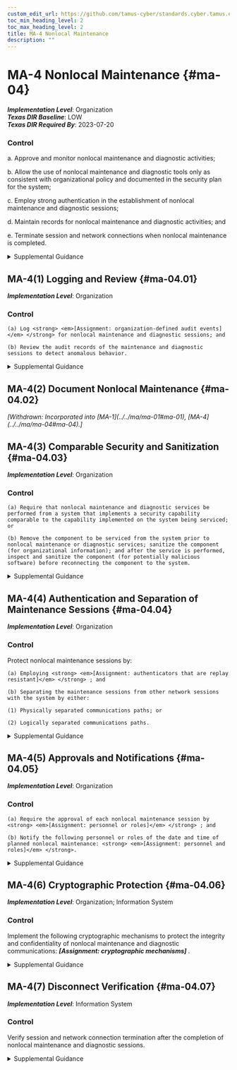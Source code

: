 ```yaml
---
custom_edit_url: https://github.com/tamus-cyber/standards.cyber.tamus.edu/tree/main/static/content/tamus.edu/TAMUS_profile.xml
toc_min_heading_level: 2
toc_max_heading_level: 2
title: MA-4 Nonlocal Maintenance
description: ""
---
```


# MA-4 Nonlocal Maintenance {#ma-04}

_**Implementation Level**_: Organization\
_**Texas DIR Baseline**_: LOW\
_**Texas DIR Required By**_: 2023-07-20

### Control

a. Approve and monitor nonlocal maintenance and diagnostic activities;

b. Allow the use of nonlocal maintenance and diagnostic tools only as consistent with organizational policy and documented in the security plan for the system;

c. Employ strong authentication in the establishment of nonlocal maintenance and diagnostic sessions;

d. Maintain records for nonlocal maintenance and diagnostic activities; and

e. Terminate session and network connections when nonlocal maintenance is completed.

<details>
  <summary>Supplemental Guidance</summary>

Nonlocal maintenance and diagnostic activities are conducted by individuals who communicate through either an external or internal network. Local maintenance and diagnostic activities are carried out by individuals who are physically present at the system location and not communicating across a network connection. Authentication techniques used to establish nonlocal maintenance and diagnostic sessions reflect the network access requirements in <a xmlns="http://csrc.nist.gov/ns/oscal/1.0" href="#ia-2">IA-2</a> . Strong authentication requires authenticators that are resistant to replay attacks and employ multi-factor authentication. Strong authenticators include PKI where certificates are stored on a token protected by a password, passphrase, or biometric. Enforcing requirements in <a xmlns="http://csrc.nist.gov/ns/oscal/1.0" href="#ma-4">MA-4</a> is accomplished, in part, by other controls. <a xmlns="http://csrc.nist.gov/ns/oscal/1.0" href="#e59c5a7c-8b1f-49ca-8de0-6ee0882180ce">SP 800-63B</a> provides additional guidance on strong authentication and authenticators.

</details>

## MA-4(1) Logging and Review {#ma-04.01}

_**Implementation Level**_: Organization

### Control

    (a) Log <strong> <em>[Assignment: organization-defined audit events]</em> </strong> for nonlocal maintenance and diagnostic sessions; and

    (b) Review the audit records of the maintenance and diagnostic sessions to detect anomalous behavior.

<details>
  <summary>Supplemental Guidance</summary>

Audit logging for nonlocal maintenance is enforced by <a xmlns="http://csrc.nist.gov/ns/oscal/1.0" href="#au-2">AU-2</a> . Audit events are defined in <a xmlns="http://csrc.nist.gov/ns/oscal/1.0" href="#au-2_smt.a">AU-2a</a>.

</details>

## MA-4(2) Document Nonlocal Maintenance {#ma-04.02}


<prop xmlns="http://csrc.nist.gov/ns/oscal/1.0" name="status" value="withdrawn">
               <em>[Withdrawn: Incorporated into [MA-1](../../ma/ma-01#ma-01), [MA-4](../../ma/ma-04#ma-04).]</em>
            </prop>
            

## MA-4(3) Comparable Security and Sanitization {#ma-04.03}

_**Implementation Level**_: Organization

### Control

    (a) Require that nonlocal maintenance and diagnostic services be performed from a system that implements a security capability comparable to the capability implemented on the system being serviced; or

    (b) Remove the component to be serviced from the system prior to nonlocal maintenance or diagnostic services; sanitize the component (for organizational information); and after the service is performed, inspect and sanitize the component (for potentially malicious software) before reconnecting the component to the system.

<details>
  <summary>Supplemental Guidance</summary>

Comparable security capability on systems, diagnostic tools, and equipment providing maintenance services implies that the implemented controls on those systems, tools, and equipment are at least as comprehensive as the controls on the system being serviced.

</details>

## MA-4(4) Authentication and Separation of Maintenance Sessions {#ma-04.04}

_**Implementation Level**_: Organization

### Control

Protect nonlocal maintenance sessions by:

    (a) Employing <strong> <em>[Assignment: authenticators that are replay resistant]</em> </strong> ; and

    (b) Separating the maintenance sessions from other network sessions with the system by either:

    (1) Physically separated communications paths; or

    (2) Logically separated communications paths.

<details>
  <summary>Supplemental Guidance</summary>

Communications paths can be logically separated using encryption.

</details>

## MA-4(5) Approvals and Notifications {#ma-04.05}

_**Implementation Level**_: Organization

### Control

    (a) Require the approval of each nonlocal maintenance session by <strong> <em>[Assignment: personnel or roles]</em> </strong> ; and

    (b) Notify the following personnel or roles of the date and time of planned nonlocal maintenance: <strong> <em>[Assignment: personnel and roles]</em> </strong>.

<details>
  <summary>Supplemental Guidance</summary>

Notification may be performed by maintenance personnel. Approval of nonlocal maintenance is accomplished by personnel with sufficient information security and system knowledge to determine the appropriateness of the proposed maintenance.

</details>

## MA-4(6) Cryptographic Protection {#ma-04.06}

_**Implementation Level**_: Organization; Information System

### Control

Implement the following cryptographic mechanisms to protect the integrity and confidentiality of nonlocal maintenance and diagnostic communications: <strong> <em>[Assignment: cryptographic mechanisms]</em> </strong>.

<details>
  <summary>Supplemental Guidance</summary>

Failure to protect nonlocal maintenance and diagnostic communications can result in unauthorized individuals gaining access to organizational information. Unauthorized access during remote maintenance sessions can result in a variety of hostile actions, including malicious code insertion, unauthorized changes to system parameters, and exfiltration of organizational information. Such actions can result in the loss or degradation of mission or business capabilities.

</details>

## MA-4(7) Disconnect Verification {#ma-04.07}

_**Implementation Level**_: Information System

### Control

Verify session and network connection termination after the completion of nonlocal maintenance and diagnostic sessions.

<details>
  <summary>Supplemental Guidance</summary>

Verifying the termination of a connection once maintenance is completed ensures that connections established during nonlocal maintenance and diagnostic sessions have been terminated and are no longer available for use.

</details>


